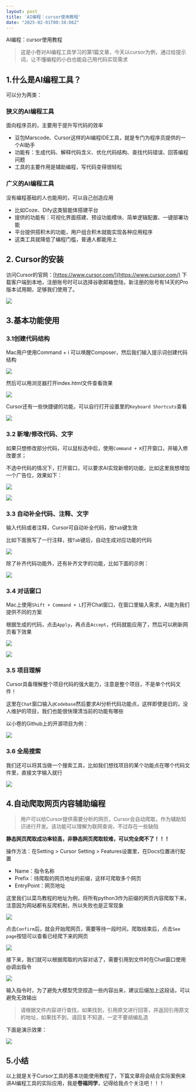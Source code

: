 ```yaml
---
layout: post
title: 'AI编程：cursor使用教程'
date: "2025-02-01T00:38:06Z"
---
```

AI编程：cursor使用教程

> 这是小卷对AI编程工具学习的第1篇文章，今天以cursor为例，通过给提示词，让不懂编程的小白也能自己用代码实现需求

1.什么是AI编程工具？
------------

可以分为两类：

### 狭义的AI编程工具

面向程序员的，主要用于提升写代码的效率

*   豆包Marscode、Cursor这样的AI编程IDE工具，就是专门为程序员提供的一个AI助手
*   功能有：生成代码、解释代码含义、优化代码结构、查找代码错误、回答编程问题
*   工具的主要作用是辅助编程，写代码变得很轻松

### 广义的AI编程工具

没有编程基础的人也能用的，可以自己创造应用

*   比如Coze、Dify这类智能体搭建平台
*   提供的功能有：可视化界面搭建、预设功能模块、简单逻辑配置、一键部署功能
*   平台提供搭积木的功能，用户组合积木就能实现各种应用程序
*   这类工具就降低了编程门槛，普通人都能用上

2\. Cursor的安装
-------------

访问Cursor的官网：[https://www.cursor.com/](https://www.cursor.com/) 下载客户端到本地，注册账号时可以选择谷歌邮箱登陆，新注册的账号有14天的Pro版本试用期，足够我们使用了。

![](https://img2024.cnblogs.com/blog/2784584/202501/2784584-20250131161754134-2086898347.png)

3.基本功能使用
--------

### 3.1创建代码结构

Mac用户使用Command + i 可以唤醒Composer，然后我们输入提示词创建代码结构

![](https://img2024.cnblogs.com/blog/2784584/202501/2784584-20250131161809499-495090670.png)

然后可以用浏览器打开index.html文件查看效果

![](https://img2024.cnblogs.com/blog/2784584/202501/2784584-20250131161821699-438044851.png)

Cursor还有一些快捷键的功能，可以自行打开设置里的`Keyboard Shortcuts`查看

![](https://img2024.cnblogs.com/blog/2784584/202501/2784584-20250131161832270-734475861.png)

### 3.2 新增/修改代码、文字

如果只想修改部分代码，可以鼠标选中后，使用`Command + K`打开窗口，并输入修改要求；

不选中代码的情况下，打开窗口，可以要求AI实现新增的功能，比如这里我想增加一个广告位，效果如下：

![](https://img2024.cnblogs.com/blog/2784584/202501/2784584-20250131161844271-294312266.png)

![](https://img2024.cnblogs.com/blog/2784584/202501/2784584-20250131161852419-81777269.png)

### 3.3 自动补全代码、注释、文字

输入代码或者注释，Cursor可自动补全代码，按`Tab`键生效

比如下面我写了一行注释，按`Tab`键后，自动生成对应功能的代码

![](https://img2024.cnblogs.com/blog/2784584/202501/2784584-20250131161904624-1526293502.png)

除了补齐代码功能外，还有补齐文字的功能，比如下面的示例：

![](https://img2024.cnblogs.com/blog/2784584/202501/2784584-20250131161914930-1181932476.png)

### 3.4 对话窗口

Mac上使用`Shift + Command + L`打开Chat窗口，在窗口里输入需求，AI能为我们提供不同的方案

根据生成的代码，点击`Apply`，再点击`Accept`，代码就能应用了，然后可以刷新网页看下效果

![](https://img2024.cnblogs.com/blog/2784584/202501/2784584-20250131161927049-612411485.png)

![](https://img2024.cnblogs.com/blog/2784584/202501/2784584-20250131161954521-1151498258.png)

### 3.5 项目理解

Cursor具备理解整个项目代码的强大能力，注意是整个项目，不是单个代码文件！

这里在`Chat`窗口输入`@Codebase`然后要求AI分析代码功能点，这样即使是旧的，没人维护的项目，我们也能很快理清当前的功能有哪些

以小卷的Github上的开源项目为例：

![](https://img2024.cnblogs.com/blog/2784584/202501/2784584-20250131162004993-1126574812.png)

### 3.6 全局搜索

我们还可以将其当做一个搜索工具，比如我们想找项目的某个功能点在哪个代码文件里，直接文字输入就行

![](https://img2024.cnblogs.com/blog/2784584/202501/2784584-20250131162017087-1335937582.png)

4.自动爬取网页内容辅助编程
--------------

> 用户可以给Cursor提供需要分析的网页，Cursor会自动爬取，作为辅助知识进行开发。该功能可以理解为联网查询，不过存在一些缺陷

**静态网页爬取成功率较高，非静态网页爬取较难，可以完全爬不了！！！**

操作方法：在Setting > Cursor Setting > Features设置里，在Docs位置进行配置

*   Name：指令名称
*   Prefix：待爬取的网页地址的前缀，这样可爬取多个网页
*   EntryPoint：网页地址

这里我们以菜鸟教程的地址为例，将所有python3作为前缀的网页内容爬取下来，注意因为网站都有反爬机制，所以失败也是正常现象

![](https://img2024.cnblogs.com/blog/2784584/202501/2784584-20250131162028734-996010226.png)

点击`Confirm`后，就会开始爬网页，需要等待一段时间，爬取结束后，点击`See page`按钮可以查看已经爬下来的网页

![](https://img2024.cnblogs.com/blog/2784584/202501/2784584-20250131162039644-947514134.png)

接下来，我们就可以根据爬取的内容对话了，需要引用到文件时在Chat窗口使用@调出指令

![](https://img2024.cnblogs.com/blog/2784584/202501/2784584-20250131162050778-1195034142.png)

输入指令时，为了避免大模型凭空捏造一些内容出来，建议后缀加上这段话，可以避免无效输出

> 请根据文件内容进行查找，如果找到，引用原文进行回答，并返回引用原文的地址，如果找不到，请回复不知道，一定不要胡编乱造

下面是演示效果：

![](https://img2024.cnblogs.com/blog/2784584/202501/2784584-20250131162102276-752756903.png)

5.小结
----

以上就是关于Cursor工具的基本功能使用教程了，下篇文章将会结合实际案例来讲AI编程工具的实际应用，我是**卷福同学**，记得给我点个关注吧！！！